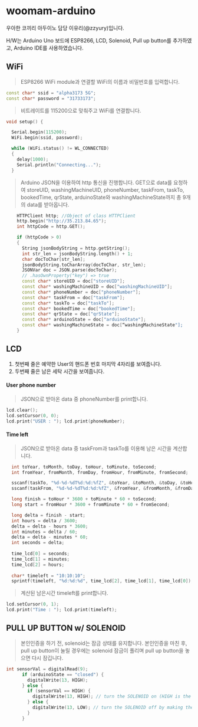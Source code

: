 # woomam-arduino



우아한 코끼리 아두이노 담당 이유리(@zzyury)입니다.

H/W는 Arduino Uno 보드에 ESP8266, LCD, Solenoid, Pull up button를 추가하였고, Arduino IDE를 사용하였습니다.



## WiFi

> ESP8266 WiFi module과 연결할 WiFi의 이름과 비밀번호를 입력합니다. 

```c++
const char* ssid = "alpha3173 5G";
const char* password = "31733173";
```

>  비트레이트를 115200으로 맞춰주고 WiFi를 연결합니다.

```c++
void setup() {

  Serial.begin(115200);
  WiFi.begin(ssid, password);

  while (WiFi.status() != WL_CONNECTED)
  {
    delay(1000);
    Serial.println("Connecting...");
  }
```

> Arduino JSON을 이용하여 http 통신을 진행합니다. GET으로 data를 요청하여 storeUID, washingMachineUID, phoneNumber, taskFrom, taskTo, bookedTime, qrState, arduinoState와 washingMachineState까지 총 9개의 data를 받아옵니다.

```c++
    HTTPClient http; //Object of class HTTPClient
    http.begin("http://35.213.84.65");
    int httpCode = http.GET();

    if (httpCode > 0)
    {
      String jsonBodyString = http.getString();
      int str_len = jsonBodyString.length() + 1;
      char docToChar[str_len];
      jsonBodyString.toCharArray(docToChar, str_len);
      JSONVar doc = JSON.parse(docToChar);
      // .hasOwnProperty("key") => true 
      const char* storeUID = doc["storeUID"];
      const char* washingMachineUID = doc["washingMachineUID"];
      const char* phoneNumber = doc["phoneNumber"];
      const char* taskFrom = doc["taskFrom"];
      const char* taskTo = doc["taskTo"];
      const char* bookedTime = doc["bookedTime"];
      const char* qrState = doc["qrState"];
      const char* arduinoState = doc["arduinoState"];
      const char* washingMachineState = doc[“washingMachineState"];
    }
```


## LCD
1. 첫번째 줄은 예약한 User의 핸드폰 번호 마지막 4자리를 보여줍니다.
2. 두번째 줄은 남은 세탁 시간을 보여줍니다.


#### User phone number
> JSON으로 받아온 data 중 phoneNumber를 print합니다.

```c++
lcd.clear();
lcd.setCursor(0, 0);
lcd.print("USER : "); lcd.print(phoneNumber);
```


#### Time left 

> JSON으로 받아온 data 중 taskFrom과 taskTo를 이용해 남은 시간을 계산합니다.

```c++
  int toYear, toMonth, toDay, toHour, toMinute, toSecond;
  int fromYear, fromMonth, fromDay, fromHour, fromMinute, fromSecond;

  sscanf(taskTo, "%d-%d-%dT%d:%d:%fZ", &toYear, &toMonth, &toDay, &toHour, &toMinute, &toSecond);
  sscanf(taskFrom, "%d-%d-%dT%d:%d:%fZ", &fromYear, &fromMonth, &fromDay, &fromHour, &fromMinute, &fromSecond);

  long finish = toHour * 3600 + toMinute * 60 + toSecond;
  long start = fromHour * 3600 + fromMinute * 60 + fromSecond;

  long delta = finish - start;
  int hours = delta / 3600;
  delta = delta - hours * 3600;
  int minutes = delta / 60;
  delta = delta - minutes * 60;
  int seconds = delta;
    
  time_lcd[0] = seconds;
  time_lcd[1] = minutes;
  time_lcd[2] = hours;
      
  char* timeleft = "10:10:10";
  sprintf(timeleft, "%d:%d:%d", time_lcd[2], time_lcd[1], time_lcd[0]);
```

> 계산된 남은시간 timeleft를 print합니다.

```c++
lcd.setCursor(0, 1);
lcd.print("Time : "); lcd.print(timeleft);
```

## PULL UP BUTTON w/ SOLENOID

> 본인인증을 하기 전, solenoid는 잠금 상태를 유지합니다.
본인인증을 마친 후, pull up button이 눌릴 경우에는 solenoid 잠금이 풀리며 pull up button을 놓으면 다시 잠깁니다.

```c++
int sensorVal = digitalRead(9);
      if (arduinoState == "closed") {
        digitalWrite(13, HIGH);
      } else {
        if (sensorVal == HIGH) {
          digitalWrite(13, HIGH); // turn the SOLENOID on (HIGH is the voltage level)
        } else {
          digitalWrite(13, LOW); // turn the SOLENOID off by making the voltage LOW
        }
      }
```
